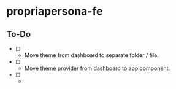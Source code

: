# propriapersona-fe

## To-Do

- [ ] - Move theme from dashboard to separate folder / file.
- [ ] - Move theme provider from dashboard to app component.
- [ ] -
